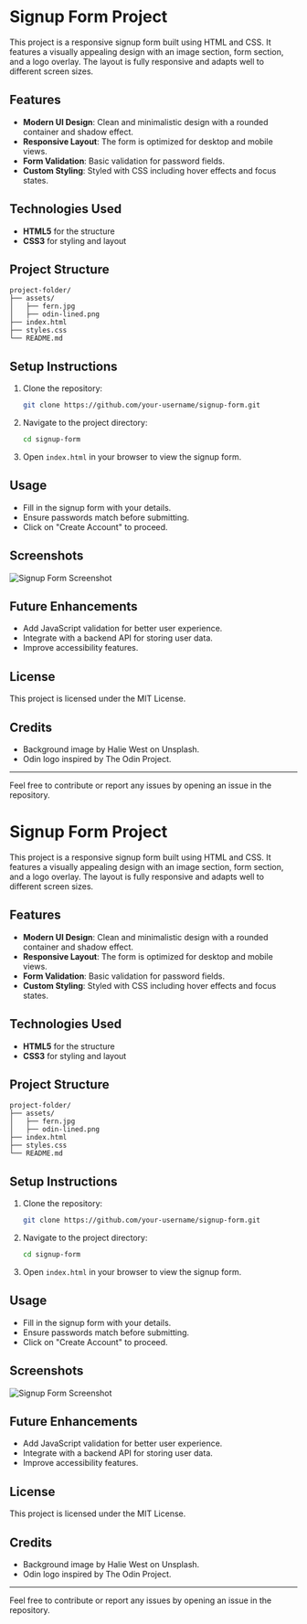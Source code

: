 # Signup Form Project

This project is a responsive signup form built using HTML and CSS. It features a visually appealing design with an image section, form section, and a logo overlay. The layout is fully responsive and adapts well to different screen sizes.

## Features

- **Modern UI Design**: Clean and minimalistic design with a rounded container and shadow effect.
- **Responsive Layout**: The form is optimized for desktop and mobile views.
- **Form Validation**: Basic validation for password fields.
- **Custom Styling**: Styled with CSS including hover effects and focus states.

## Technologies Used

- **HTML5** for the structure
- **CSS3** for styling and layout

## Project Structure

```
project-folder/
├── assets/
│   ├── fern.jpg
│   ├── odin-lined.png
├── index.html
├── styles.css
└── README.md
```

## Setup Instructions

1. Clone the repository:
   ```bash
   git clone https://github.com/your-username/signup-form.git
   ```

2. Navigate to the project directory:
   ```bash
   cd signup-form
   ```

3. Open `index.html` in your browser to view the signup form.

## Usage

- Fill in the signup form with your details.
- Ensure passwords match before submitting.
- Click on "Create Account" to proceed.

## Screenshots

![Signup Form Screenshot](assets/screenshot.png)

## Future Enhancements

- Add JavaScript validation for better user experience.
- Integrate with a backend API for storing user data.
- Improve accessibility features.

## License

This project is licensed under the MIT License.

## Credits

- Background image by Halie West on Unsplash.
- Odin logo inspired by The Odin Project.

---

Feel free to contribute or report any issues by opening an issue in the repository.

# Signup Form Project

This project is a responsive signup form built using HTML and CSS. It features a visually appealing design with an image section, form section, and a logo overlay. The layout is fully responsive and adapts well to different screen sizes.

## Features

- **Modern UI Design**: Clean and minimalistic design with a rounded container and shadow effect.
- **Responsive Layout**: The form is optimized for desktop and mobile views.
- **Form Validation**: Basic validation for password fields.
- **Custom Styling**: Styled with CSS including hover effects and focus states.

## Technologies Used

- **HTML5** for the structure
- **CSS3** for styling and layout

## Project Structure

```
project-folder/
├── assets/
│   ├── fern.jpg
│   ├── odin-lined.png
├── index.html
├── styles.css
└── README.md
```

## Setup Instructions

1. Clone the repository:
   ```bash
   git clone https://github.com/your-username/signup-form.git
   ```

2. Navigate to the project directory:
   ```bash
   cd signup-form
   ```

3. Open `index.html` in your browser to view the signup form.

## Usage

- Fill in the signup form with your details.
- Ensure passwords match before submitting.
- Click on "Create Account" to proceed.

## Screenshots

![Signup Form Screenshot](assets/fern.jpg)

## Future Enhancements

- Add JavaScript validation for better user experience.
- Integrate with a backend API for storing user data.
- Improve accessibility features.

## License

This project is licensed under the MIT License.

## Credits

- Background image by Halie West on Unsplash.
- Odin logo inspired by The Odin Project.

---

Feel free to contribute or report any issues by opening an issue in the repository.


